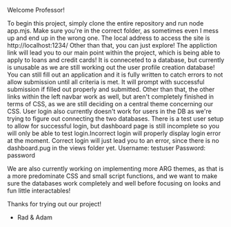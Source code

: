 Welcome Professor!

To begin this project, simply clone the entire repository and run node app.mjs. Make sure you're in the correct folder, as sometimes even I mess up and end up in the wrong one.
The local address to access the site is http://localhost:1234/
Other than that, you can just explore! The appliction link will lead you to our main point within the project, which is being able to apply to loans and credit cards!
It is conneceted to a database, but currently is unusable as we are still working out the user profile creation database!
You can still fill out an application and it is fully written to catch errors to not allow submission until all criteria is met. It will prompt with successful submission if filled out properly and submitted.
Other than that, the other links within the left navbar work as well, but aren't completely finished in terms of CSS, as we are still deciding on a central theme concerning our CSS.
User login also currently doesn't work for users in the DB as we're trying to figure out connecting the two databases.
There is a test user setup to allow for successful login, but dashboard page is still incomplete so you will only be able to test login.Incorrect login will properly display login error at the moment.
Correct login will just lead you to an error, since there is no dashboard.pug in the views folder yet. 
Username: testuser
Password: password


We are also currently working on implementing more ARG themes, as that is a more predominate CSS and small script functions, and we want to make sure the databases work completely and well before focusing on looks and fun little interactables!

Thanks for trying out our project!

- Rad & Adam

